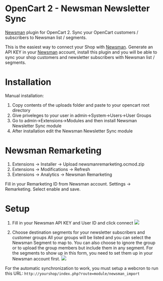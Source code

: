 # OpenCart 2 - Newsman Newsletter Sync
[Newsman](https://www.newsmanapp.com) plugin for OpenCart 2. Sync your OpenCart customers / subscribers to Newsman list / segments.

This is the easiest way to connect your Shop with [Newsman](https://www.newsmanapp.com).
Generate an API KEY in your [Newsman](https://www.newsmanapp.com) account, install this plugin and you will be able to sync your shop customers and newsletter subscribers with Newsman list / segments.

# Installation
Manual installation:
1.  Copy contents of the uploads folder and paste to your opencart root directory
2.	Give priveleges to your user in admin->System->Users->User Groups
3.  Go to admin->Extensions->Modules and then install Newsman Newsletter Sync module
4.  After installation edit the Newsman Newsletter Sync module

# Newsman Remarketing

1. Extensions -> Installer -> Upload newsmanremarketing.ocmod.zip
2. Extensions -> Modifications -> Refresh
3. Extensions -> Analytics -> Newsman Remarketing

Fill in your Remarketing ID from Newsman account. Settings -> Remarketing.
Select enable and save.


# Setup
1. Fill in your Newsman API KEY and User ID and click connect
![](https://raw.githubusercontent.com/Newsman/OpenCart2-Newsman/master/assets/api-setup-screen-opencart2.png)

2. Choose destination segments for your newsletter subscribers and customer groups
All your groups will be listed and you can select the Newsman Segment to map to.
You can also choose to ignore the group or to upload the group members but include them in any segment.
For the segments to show up in this form, you need to set them up in your Newsman account first.
![](https://raw.githubusercontent.com/Newsman/OpenCart2-Newsman/master/assets/mapping-screen-opencart2.png)

For the automatic synchronization to work, you must setup a webcron to run this URL:
`http://yourshop/index.php?route=module/newsman_import`
